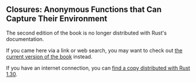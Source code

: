 ## Closures: Anonymous Functions that Can Capture Their Environment

The second edition of the book is no longer distributed with Rust's documentation.

If you came here via a link or web search, you may want to check out [the current
version of the book](../ch13-01-closures.md) instead.

If you have an internet connection, you can [find a copy distributed with
Rust
1.30](https://doc.rust-lang.org/1.30.0/book/second-edition/ch13-01-closures.html).